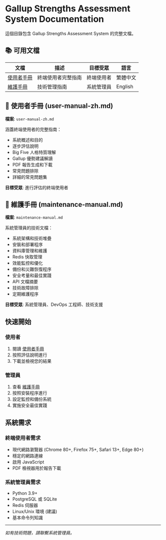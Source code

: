 # Gallup Strengths Assessment System Documentation

這個目錄包含 Gallup Strengths Assessment System 的完整文檔。

## 📚 可用文檔

| 文檔 | 描述 | 目標受眾 | 語言 |
|------|------|----------|------|
| [使用者手冊](./user-manual-zh.md) | 終端使用者完整指南 | 終端使用者 | 繁體中文 |
| [維護手冊](./maintenance-manual.md) | 技術管理指南 | 系統管理員 | English |

## 🎯 使用者手冊 (user-manual-zh.md)

**檔案**: `user-manual-zh.md`

涵蓋終端使用者的完整指南：
- 系統概述和目的
- 逐步評估說明
- Big Five 人格特質理解
- Gallup 優勢建議解讀
- PDF 報告生成和下載
- 常見問題排除
- 詳細的常見問題集

**目標受眾**: 進行評估的終端使用者

## 🔧 維護手冊 (maintenance-manual.md)

**檔案**: `maintenance-manual.md`

系統管理員的技術文檔：
- 系統架構和技術堆疊
- 安裝和部署程序
- 資料庫管理和維護
- Redis 快取管理
- 效能監控和優化
- 備份和災難恢復程序
- 安全考量和最佳實踐
- API 文檔摘要
- 技術故障排除
- 定期維護程序

**目標受眾**: 系統管理員、DevOps 工程師、技術支援

## 快速開始

### 使用者
1. 閱讀 [使用者手冊](./user-manual-zh.md)
2. 按照評估說明進行
3. 下載並檢視您的結果

### 管理員
1. 查看 [維護手冊](./maintenance-manual.md)
2. 按照安裝程序進行
3. 設定監控和備份系統
4. 實施安全最佳實踐

## 系統需求

### 終端使用者需求
- 現代網路瀏覽器 (Chrome 80+, Firefox 75+, Safari 13+, Edge 80+)
- 穩定的網路連線
- 啟用 JavaScript
- PDF 檢視器用於報告下載

### 系統管理員需求
- Python 3.9+
- PostgreSQL 或 SQLite
- Redis 伺服器
- Linux/Unix 環境 (建議)
- 基本命令列知識

---

*如有技術問題，請聯繫系統管理員。*